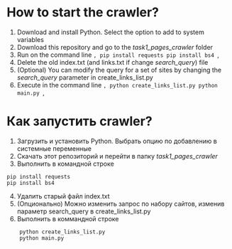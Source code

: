 # How to start the crawler?

1. Download and install Python. Select the option to add to system variables
2. Download this repository and go to the _task1_pages_crawler_ folder
3. Run on the command line
``,
pip install requests
pip install bs4
``,
4. Delete the old index.txt (and links.txt if change _search_query_) file
5. (Optional) You can modify the query for a set of sites by changing the _search_query_ parameter in create_links_list.py
6. Execute in the command line
``,
    python create_links_list.py
    python main.py
``,

# Как запустить crawler?

1. Загрузить и установить Python. Выбрать опцию по добавлению в системные переменные
2. Скачать этот репозиторий и перейти в папку _task1_pages_crawler_
3. Выполнить в командной строке 
```
pip install requests
pip install bs4
```
4. Удалить старый файл index.txt
5. (Опционально) Можно изменить запрос по набору сайтов, изменив параметр search_query в create_links_list.py
6. Выполнить в коммандной строке 
```
    python create_links_list.py
    python main.py
```